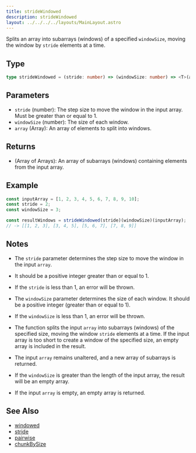 ```yaml
---
title: strideWindowed
description: strideWindowed
layout: ../../../../layouts/MainLayout.astro
---
```

Splits an array into subarrays (windows) of a specified `windowSize`, 
moving the window by `stride` elements at a time.
## Type

```ts
type strideWindowed = (stride: number) => (windowSize: number) => <T>(array: T[]) => T[][]
```

## Parameters

- `stride` (number): The step size to move the window in the input array. Must be greater than or equal to 1.
- `windowSize` (number): The size of each window.
- `array` (Array): An array of elements to split into windows.

## Returns

- (Array of Arrays): An array of subarrays (windows) containing 
elements from the input array.

## Example

```ts
const inputArray = [1, 2, 3, 4, 5, 6, 7, 8, 9, 10];
const stride = 2;
const windowSize = 3;

const resultWindows = strideWindowed(stride)(windowSize)(inputArray);
// -> [[1, 2, 3], [3, 4, 5], [5, 6, 7], [7, 8, 9]]
```

## Notes
- The `stride` parameter determines the step size to move the window 
  in the input `array`. 
- It should be a positive integer greater than or equal to 1.
- If the `stride` is less than 1, an error will be thrown.
 
- The `windowSize` parameter determines the size of each window. 
  It should be a positive integer (greater than or equal to 1).
- If the `windowSize` is less than 1, an error will be thrown.

- The function splits the input `array` into subarrays (windows) 
of the specified size, moving the window `stride` elements at a time. 
If the input array is too short to create a window of the specified 
size, an empty array is included in the result.

- The input `array` remains unaltered, and a new array of subarrays 
is returned.

- If the `windowSize` is greater than the length of the input array, 
the result will be an empty array.

- If the input `array` is empty, an empty array is returned.



## See Also

- [windowed](../windowed)
- [stride](../stride)
- [pairwise](../pairwise)
- [chunkBySize](../chunkBySize)
